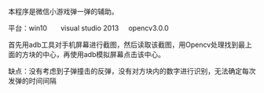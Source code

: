 本程序是微信小游戏弹一弹的辅助。

平台：win10       visual studio 2013     opencv3.0.0



首先用adb工具对手机屏幕进行截图，然后读取该截图，用Opencv处理找到最上面的方块的中心，再使用adb模拟屏幕点击该中心。



缺点：没有考虑到子弹撞击的反弹，没有对方块内的数字进行识别，无法确定每次发弹的时间间隔






